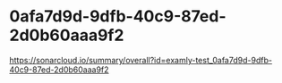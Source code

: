 # 0afa7d9d-9dfb-40c9-87ed-2d0b60aaa9f2
https://sonarcloud.io/summary/overall?id=examly-test_0afa7d9d-9dfb-40c9-87ed-2d0b60aaa9f2
